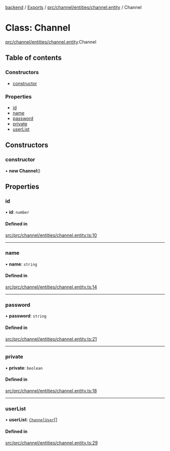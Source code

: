 [backend](../README.md) / [Exports](../modules.md) / [prc/channel/entities/channel.entity](../modules/prc_channel_entities_channel_entity.md) / Channel

# Class: Channel

[prc/channel/entities/channel.entity](../modules/prc_channel_entities_channel_entity.md).Channel

## Table of contents

### Constructors

- [constructor](prc_channel_entities_channel_entity.Channel.md#constructor)

### Properties

- [id](prc_channel_entities_channel_entity.Channel.md#id)
- [name](prc_channel_entities_channel_entity.Channel.md#name)
- [password](prc_channel_entities_channel_entity.Channel.md#password)
- [private](prc_channel_entities_channel_entity.Channel.md#private)
- [userList](prc_channel_entities_channel_entity.Channel.md#userlist)

## Constructors

### constructor

• **new Channel**()

## Properties

### id

• **id**: `number`

#### Defined in

[src/prc/channel/entities/channel.entity.ts:10](https://github.com/GQDeltex/ft_transcendence/blob/main/backend/src/prc/channel/entities/channel.entity.ts#L10)

___

### name

• **name**: `string`

#### Defined in

[src/prc/channel/entities/channel.entity.ts:14](https://github.com/GQDeltex/ft_transcendence/blob/main/backend/src/prc/channel/entities/channel.entity.ts#L14)

___

### password

• **password**: `string`

#### Defined in

[src/prc/channel/entities/channel.entity.ts:21](https://github.com/GQDeltex/ft_transcendence/blob/main/backend/src/prc/channel/entities/channel.entity.ts#L21)

___

### private

• **private**: `boolean`

#### Defined in

[src/prc/channel/entities/channel.entity.ts:18](https://github.com/GQDeltex/ft_transcendence/blob/main/backend/src/prc/channel/entities/channel.entity.ts#L18)

___

### userList

• **userList**: [`ChannelUser`](prc_channel_entities_channeluser_entity.ChannelUser.md)[]

#### Defined in

[src/prc/channel/entities/channel.entity.ts:29](https://github.com/GQDeltex/ft_transcendence/blob/main/backend/src/prc/channel/entities/channel.entity.ts#L29)
